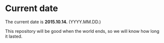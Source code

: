 # Current date

The current date is **2015.10.14.** (YYYY.MM.DD.)

This repository will be good when the world ends, so we will know how long it lasted.